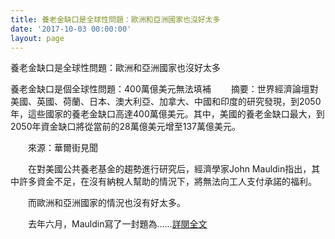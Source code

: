 ```yaml
---
title: 養老金缺口是全球性問題：歐洲和亞洲國家也沒好太多
date: '2017-10-03 00:00:00'
layout: page
---
```


養老金缺口是全球性問題：歐洲和亞洲國家也沒好太多
 
 
養老金缺口是個全球性問題：400萬億美元無法填補
　　摘要：世界經濟論壇對美國、英國、荷蘭、日本、澳大利亞、加拿大、中國和印度的研究發現，到2050年，這些國家的養老金缺口高達400萬億美元。其中，美國的養老金缺口最大，到2050年資金缺口將從當前的28萬億美元增至137萬億美元。

　　來源：華爾街見聞

　　在對美國公共養老基金的趨勢進行研究后，經濟學家John Mauldin指出，其中許多資金不足，在沒有納稅人幫助的情況下，將無法向工人支付承諾的福利。

　　而歐洲和亞洲國家的情況也沒有好太多。

　　去年六月，Mauldin寫了一封題為......[詳閱全文](http://news.sina.com.tw/article/20171003/24116364.html)